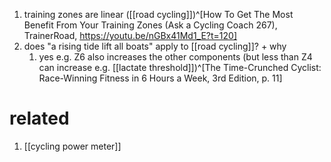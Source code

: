 1. training zones are linear ([[road cycling]])^[How To Get The Most Benefit From Your Training Zones (Ask a Cycling Coach 267), TrainerRoad, https://youtu.be/nGBx41Md1_E?t=120]
2. does "a rising tide lift all boats" apply to [[road cycling]]? + why
	1. yes e.g. Z6 also increases the other components (but less than Z4 can increase e.g. [[lactate threshold]])^[The Time-Crunched Cyclist: Race-Winning Fitness in 6 Hours a Week, 3rd Edition, p. 11]

# related
1. [[cycling power meter]]